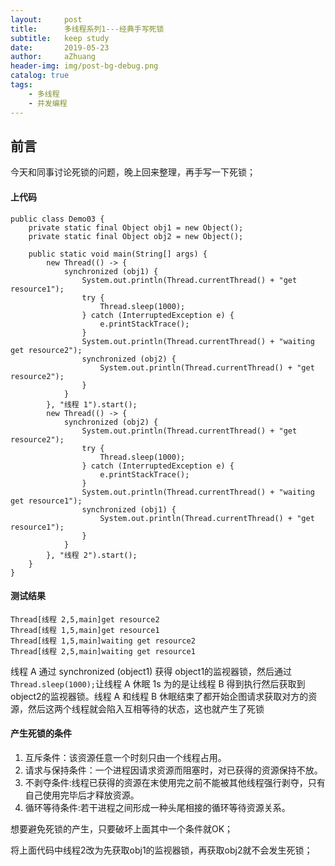 ```yaml
---
layout:     post
title:      多线程系列1---经典手写死锁
subtitle:   keep study
date:       2019-05-23
author:     aZhuang
header-img: img/post-bg-debug.png
catalog: true
tags:
    - 多线程
    - 并发编程
---
```


## 前言
今天和同事讨论死锁的问题，晚上回来整理，再手写一下死锁；

#### 上代码

```
public class Demo03 {
    private static final Object obj1 = new Object();
    private static final Object obj2 = new Object();

    public static void main(String[] args) {
        new Thread(() -> {
            synchronized (obj1) {
                System.out.println(Thread.currentThread() + "get resource1");
                try {
                    Thread.sleep(1000);
                } catch (InterruptedException e) {
                    e.printStackTrace();
                }
                System.out.println(Thread.currentThread() + "waiting get resource2");
                synchronized (obj2) {
                    System.out.println(Thread.currentThread() + "get resource2");
                }
            }
        }, "线程 1").start();
        new Thread(() -> {
            synchronized (obj2) {
                System.out.println(Thread.currentThread() + "get resource2");
                try {
                    Thread.sleep(1000);
                } catch (InterruptedException e) {
                    e.printStackTrace();
                }
                System.out.println(Thread.currentThread() + "waiting get resource1");
                synchronized (obj1) {
                    System.out.println(Thread.currentThread() + "get resource1");
                }
            }
        }, "线程 2").start();
    }
}
```

#### 测试结果

```
Thread[线程 2,5,main]get resource2
Thread[线程 1,5,main]get resource1
Thread[线程 1,5,main]waiting get resource2
Thread[线程 2,5,main]waiting get resource1
```

线程 A 通过 synchronized (object1) 获得 object1的监视器锁，然后通过`Thread.sleep(1000);`让线程 A 休眠 1s 为的是让线程 B 得到执行然后获取到 object2的监视器锁。线程 A 和线程 B 休眠结束了都开始企图请求获取对方的资源，然后这两个线程就会陷入互相等待的状态，这也就产生了死锁

#### 产生死锁的条件

1. 互斥条件：该资源任意一个时刻只由一个线程占用。
2. 请求与保持条件：一个进程因请求资源而阻塞时，对已获得的资源保持不放。
3. 不剥夺条件:线程已获得的资源在末使用完之前不能被其他线程强行剥夺，只有自己使用完毕后才释放资源。
4. 循环等待条件:若干进程之间形成一种头尾相接的循环等待资源关系。

想要避免死锁的产生，只要破坏上面其中一个条件就OK；

将上面代码中线程2改为先获取obj1的监视器锁，再获取obj2就不会发生死锁；

